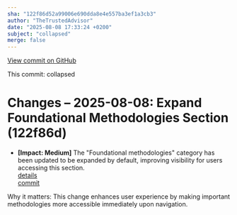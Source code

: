 ```yaml
---
sha: "122f86d52a99006e690dda8e4e557ba3ef1a3cb3"
author: "TheTrustedAdvisor"
date: "2025-08-08 17:33:24 +0200"
subject: "collapsed"
merge: false
---
```


[View commit on GitHub](https://github.com/TheTrustedAdvisor/FabricAdoptionFramework/commit/122f86d52a99006e690dda8e4e557ba3ef1a3cb3)

This commit: collapsed

# Changes – 2025-08-08: Expand Foundational Methodologies Section (122f86d)

- **[Impact: Medium]** The "Foundational methodologies" category has been updated to be expanded by default, improving visibility for users accessing this section.  
   [details](/docs/about/changes/2025-08-08_collapsed)  
   [commit](https://github.com/TheTrustedAdvisor/FabricAdoptionFramework/commit/122f86d52a99006e690dda8e4e557ba3ef1a3cb3)  

Why it matters: This change enhances user experience by making important methodologies more accessible immediately upon navigation.

